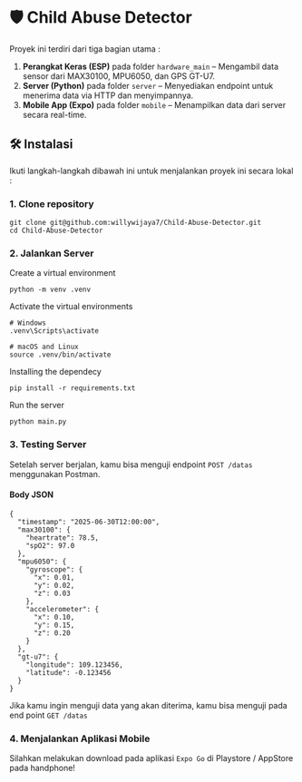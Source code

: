 # 🛡️ Child Abuse Detector
Proyek ini terdiri dari tiga bagian utama :
1. **Perangkat Keras (ESP)** pada folder `hardware_main` – Mengambil data sensor dari MAX30100, MPU6050, dan GPS GT-U7. 
2. **Server (Python)** pada folder `server` – Menyediakan endpoint untuk menerima data via HTTP dan menyimpannya.
3. **Mobile App (Expo)** pada folder `mobile` – Menampilkan data dari server secara real-time.

## 🛠️ Instalasi
Ikuti langkah-langkah dibawah ini untuk menjalankan proyek ini secara lokal :
### 1. Clone repository
```
git clone git@github.com:willywijaya7/Child-Abuse-Detector.git
cd Child-Abuse-Detector
```
### 2. Jalankan Server
Create a virtual environment
``` 
python -m venv .venv
```
Activate the virtual environments
```
# Windows
.venv\Scripts\activate

# macOS and Linux
source .venv/bin/activate
```
Installing the dependecy
```
pip install -r requirements.txt
```
Run the server
```
python main.py
```
### 3. Testing Server
Setelah server berjalan, kamu bisa menguji endpoint `POST /datas` menggunakan Postman.

#### Body JSON
```
{
  "timestamp": "2025-06-30T12:00:00",
  "max30100": {
    "heartrate": 78.5,
    "spO2": 97.0
  },
  "mpu6050": {
    "gyroscope": {
      "x": 0.01,
      "y": 0.02,
      "z": 0.03
    },
    "accelerometer": {
      "x": 0.10,
      "y": 0.15,
      "z": 0.20
    }
  },
  "gt-u7": {
    "longitude": 109.123456,
    "latitude": -0.123456
  }
}
```
Jika kamu ingin menguji data yang akan diterima, kamu bisa menguji pada end point `GET /datas`

### 4. Menjalankan Aplikasi Mobile
Silahkan melakukan download pada aplikasi `Expo Go` di Playstore / AppStore pada handphone!
